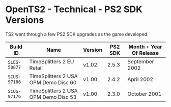 # OpenTS2 - Technical - PS2 SDK Versions
TS2 went through a few PS2 SDK upgrades as the game developed.

Build ID|Name|Version|PS2 SDK|Month + Year Of Release
---|---|---|---|---
`SLES-50877`|TimeSplitters 2 EU Retail|v1.02|2.5.3|September 2002
`SCUS-97186`|TimeSplitters 2 USA OPM Demo Disc 60|v1.00|2.4.2|April 2002
`SCUS-97176`|TimeSplitters 2 USA OPM Demo Disc 53|v1.00|2.3.0|October 2001
